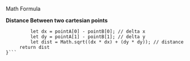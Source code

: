 Math Formula



**Distance Between two cartesian points**



```function getDistance(pointA, pointB) {  
         let dx = pointA[0] - pointB[0]; // delta x  
         let dy = pointA[1] - pointB[1]; // delta y  
         let dist = Math.sqrt((dx * dx) + (dy * dy)); // distance  
     return dist  
}```


